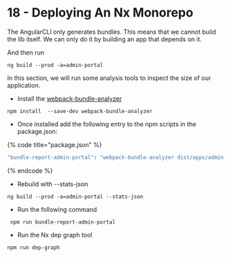 # 18 - Deploying An Nx Monorepo

The AngularCLI only generates bundles. This means that we cannot build the lib itself. We can only do it by building an app that depends on it.

And then run

```text
ng build --prod -a=admin-portal
```

In this section, we will run some analysis tools to inspect the size of our application.

* Install the [webpack-bundle-analyzer](https://github.com/th0r/webpack-bundle-analyzer)

```text
npm install  --save-dev webpack-bundle-analyzer
```

* Once installed add the following entry to the npm scripts in the package.json:

{% code title="package.json" %}
```bash
"bundle-report-admin-portal": "webpack-bundle-analyzer dist/apps/admin-portal/stats.json"
```
{% endcode %}

* Rebuild with --stats-json

```text
ng build --prod -a=admin-portal --stats-json
```

* Run the following command

```text
 npm run bundle-report-admin-portal
```

* Run the Nx dep graph tool

```text
npm run dep-graph
```

